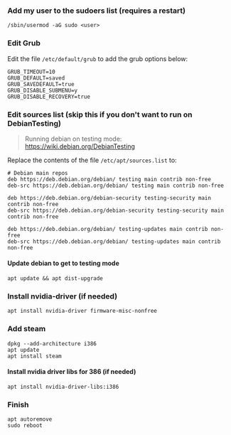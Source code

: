 ### Add my user to the sudoers list (requires a restart)
```
/sbin/usermod -aG sudo <user>
```

### Edit Grub
Edit the file `/etc/default/grub` to add the grub options below:
```
GRUB_TIMEOUT=10
GRUB_DEFAULT=saved
GRUB_SAVEDEFAULT=true
GRUB_DISABLE_SUBMENU=y
GRUB_DISABLE_RECOVERY=true
```

### Edit sources list (skip this if you don't want to run on DebianTesting)
> Running debian on testing mode: https://wiki.debian.org/DebianTesting

Replace the contents of the file `/etc/apt/sources.list` to:
```
# Debian main repos
deb https://deb.debian.org/debian/ testing main contrib non-free
deb-src https://deb.debian.org/debian/ testing main contrib non-free

deb https://deb.debian.org/debian-security testing-security main contrib non-free
deb-src https://deb.debian.org/debian-security testing-security main contrib non-free

deb https://deb.debian.org/debian/ testing-updates main contrib non-free
deb-src https://deb.debian.org/debian/ testing-updates main contrib non-free
```

#### Update debian to get to testing mode
```
apt update && apt dist-upgrade
```

### Install nvidia-driver (if needed)
```
apt install nvidia-driver firmware-misc-nonfree
```

### Add steam
```
dpkg --add-architecture i386
apt update
apt install steam
```

#### Install nvidia driver libs for 386 (if needed)
```
apt install nvidia-driver-libs:i386
```

### Finish
```
apt autoremove
sudo reboot
```
